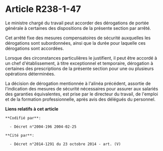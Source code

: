 # Article R238-1-47

Le ministre chargé du travail peut accorder des dérogations de portée générale à certaines des dispositions de la présente
section par arrêté.

Cet arrêté fixe des mesures compensatoires de sécurité auxquelles les dérogations sont subordonnées, ainsi que la durée pour
laquelle ces dérogations sont accordées.

Lorsque des circonstances particulières le justifient, il peut être accordé à un chef d'établissement, à titre exceptionnel
et temporaire, dérogation à certaines des prescriptions de la présente section pour une ou plusieurs opérations déterminées.

La décision de dérogation mentionnée à l'alinéa précédent, assortie de l'indication des mesures de sécurité nécessaires pour
assurer aux salariés des garanties équivalentes, est prise par le directeur du travail, de l'emploi et de la formation
professionnelle, après avis des délégués du personnel.

**Liens relatifs à cet article**

	**Codifié par**:

	  - Décret n°2004-196 2004-02-25

	**Cité par**:

	  - Décret n°2014-1291 du 23 octobre 2014 - art. (V)
